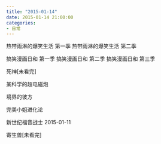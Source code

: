 ```yaml
---
title: "2015-01-14"
date: 2015-01-14 21:00:00
categories:
- 日常
---
```


热带雨淋的爆笑生活 第一季
热带雨淋的爆笑生活 第二季

搞笑漫画日和 第一季
搞笑漫画日和 第二季
搞笑漫画日和 第三季

死神[未看完]

某科学的超电磁炮

境界的彼方

完美小姐进化论

新世纪福音战士 2015-01-11

寄生兽[未看完]
